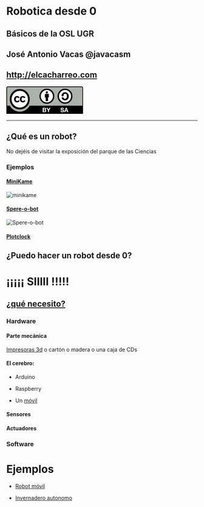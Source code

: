 # Robotica desde 0

## Básicos de la OSL UGR

## José Antonio Vacas  @javacasm

## http://elcacharreo.com


![licencia CC](./images/Licencia_CC.png)

* * *

## ¿Qué es un robot?

No dejéis de visitar la exposición del parque de las Ciencias

### Ejemplos

#### [MiniKame](https://github.com/JavierIH/miniKame)

![minikame](https://camo.githubusercontent.com/6b66f157b05d8f291f3898e9e3e6d6628e784438/687474703a2f2f63646e2e6d616b65616769662e636f6d2f6d656469612f31322d32322d323031352f4d51387a316e2e676966)

#### [Spere-o-bot](http://www.instructables.com/id/Sphere-o-bot-a-Friendly-Art-Robot/?ALLSTEPS)


![Spere-o-bot](https://cdn.instructables.com/F3A/M2BO/IZYGGZGR/F3AM2BOIZYGGZGR.ANIMATED.SMALL.gif)

#### [Plotclock](https://goo.gl/photos/rxytarxWej2R7MuX7)


## ¿Puedo hacer un robot desde 0?

# ¡¡¡¡¡ SIIIII !!!!!


## [¿qué necesito?](./robotica.md)

### Hardware

#### Parte mecánica
[Impresoras 3d](./diseno3D.md) o cartón o madera o una caja de CDs

#### El cerebro:

* Arduino

* Raspberry

* Un [móvil](http://www.circolab.org/recursos/tutorial/el-robotablet/)

#### Sensores

#### Actuadores

### Software



# Ejemplos

* [Robot móvil](https://github.com/javacasm/Robotica-Educativa-Arduino-y-3D/blob/master/Robot%20Movil.md)

* [Invernadero autonomo](https://github.com/javacasm/Robotica-Educativa-Arduino-y-3D/blob/master/Invernadero.md)
